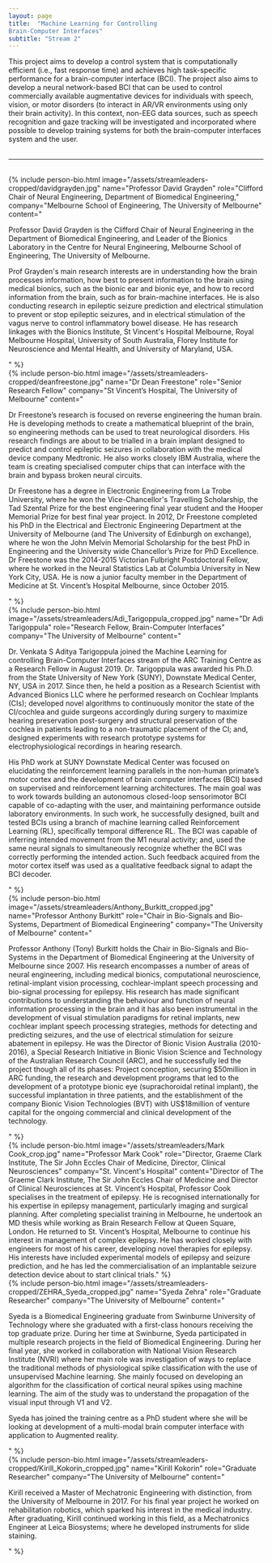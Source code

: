 ```yaml
---
layout: page
title:  "Machine Learning for Controlling
Brain-Computer Interfaces"
subtitle: "Stream 2"
---
```

This project aims to develop a control system that is computationally efficient (i.e., fast response time) and achieves high task-specific performance for a brain-computer interface (BCI). The project also aims to develop a neural network-based BCI that can be used to control commercially available augmentative devices for individuals with speech, vision, or motor disorders (to interact in AR/VR environments using only their brain activity). In this context, non-EEG data sources, such as speech recognition and gaze tracking will be investigated and incorporated where possible to develop training systems for both the brain-computer interfaces system and the user.
<br><br>
<hr>
<br>
{% include person-bio.html
image="/assets/streamleaders-cropped/davidgrayden.jpg"
name="Professor David Grayden"
role="Clifford Chair of Neural Engineering,
Department of Biomedical Engineering,"
company="Melbourne School of Engineering,
The University of Melbourne"
content="<p>Professor David Grayden is the Clifford Chair of Neural Engineering in the Department of Biomedical Engineering, and Leader of the Bionics Laboratory in the Centre for Neural Engineering, Melbourne School of Engineering, The University of Melbourne.</p>
<p>Prof Grayden&#39;s main research interests are in understanding how the brain processes information, how best to present information to the brain using medical bionics, such as the bionic ear and bionic eye, and how to record information from the brain, such as for brain-machine interfaces. He is also conducting research in epileptic seizure prediction and electrical stimulation to prevent or stop epileptic seizures, and in electrical stimulation of the vagus nerve to control inflammatory bowel disease. He has research linkages with the Bionics Institute, St Vincent&#39;s Hospital Melbourne, Royal Melbourne Hospital, University of South Australia, Florey Institute for Neuroscience and Mental Health, and University of Maryland, USA.</p>"
%}
<br>
{% include person-bio.html
image="/assets/streamleaders-cropped/deanfreestone.jpg"
name="Dr Dean Freestone"
role="Senior Research Fellow"
company="St Vincent’s Hospital, The University of Melbourne"
content="<p>Dr Freestone’s research is focused on reverse engineering the human brain. He is developing methods to create a mathematical blueprint of the brain, so engineering methods can be used to treat neurological disorders. His research findings are about to be trialled in a brain implant designed to predict and control epileptic seizures in collaboration with the medical device company Medtronic. He also works closely IBM Australia, where the team is creating specialised computer chips that can interface with the brain and bypass broken neural circuits.</p>
<p>Dr Freestone has a degree in Electronic Engineering from La Trobe University, where he won the Vice-Chancellor's Travelling Scholarship, the Tad Szental Prize for the best engineering final year student and the Hooper Memorial Prize for best final year project. In 2012, Dr Freestone completed his PhD in the Electrical and Electronic Engineering Department at the University of Melbourne (and The University of Edinburgh on exchange), where he won the John Melvin Memorial Scholarship for the best PhD in Engineering and the University wide Chancellor’s Prize for PhD Excellence. Dr Freestone was the 2014-2015 Victorian Fulbright Postdoctoral Fellow, where he worked in the Neural Statistics Lab at Columbia University in New York City, USA. He is now a junior faculty member in the Department of Medicine at St. Vincent’s Hospital Melbourne, since October 2015.</p>"
%}
<br>
{% include person-bio.html
image="/assets/streamleaders/Adi_Tarigoppula_cropped.jpg"
name="Dr Adi Tarigoppula"
role="Research Fellow, Brain-Computer Interfaces"
company="The University of Melbourne"
content="<p>Dr. Venkata S Aditya Tarigoppula joined the Machine Learning for controlling Brain-Computer Interfaces stream of the ARC Training Centre as a Research Fellow in August 2019. Dr. Tarigoppula was awarded his Ph.D. from the State University of New York (SUNY), Downstate Medical Center, NY, USA in 2017. Since then, he held a position as a Research Scientist with Advanced Bionics LLC where he performed research on Cochlear Implants (CIs); developed novel algorithms to continuously monitor the state of the CI/cochlea and guide surgeons accordingly during surgery to maximize hearing preservation post-surgery and structural preservation of the cochlea in patients leading to a non-traumatic placement of the CI; and, designed experiments with research prototype systems for electrophysiological recordings in hearing research.</p>
<p>His PhD work at SUNY Downstate Medical Center was focused on elucidating the reinforcement learning parallels in the non-human primate’s motor cortex and the development of brain computer interfaces (BCI) based on supervised and reinforcement learning architectures. The main goal was to work towards building an autonomous closed-loop sensorimotor BCI capable of co-adapting with the user, and maintaining performance outside laboratory environments. In such work, he successfully designed, built and tested BCIs using a branch of machine learning called Reinforcement Learning (RL), specifically temporal difference RL. The BCI was capable of inferring intended movement from the M1 neural activity; and, used the same neural signals to simultaneously recognize whether the BCI was correctly performing the intended action. Such feedback acquired from the motor cortex itself was used as a qualitative feedback signal to adapt the BCI decoder.</p>"
%}
<br>
{% include person-bio.html
image="/assets/streamleaders/Anthony_Burkitt_cropped.jpg"
name="Professor Anthony Burkitt"
role="Chair in Bio-Signals and Bio-Systems, Department of Biomedical Engineering"
company="The University of Melbourne"
content="<p>Professor Anthony (Tony) Burkitt holds the Chair in Bio-Signals and Bio-Systems in the Department of Biomedical Engineering at the University of Melbourne since 2007. His research encompasses a number of areas of neural engineering, including medical bionics, computational neuroscience, retinal-implant vision processing, cochlear-implant speech processing and bio-signal processing for epilepsy. His research has made significant contributions to understanding the behaviour and function of neural information processing in the brain and it has also been instrumental in the development of visual stimulation paradigms for retinal implants, new cochlear implant speech processing strategies, methods for detecting and predicting seizures, and the use of electrical stimulation for seizure abatement in epilepsy. He was the Director of Bionic Vision Australia (2010-2016), a Special Research Initiative in Bionic Vision Science and Technology of the Australian Research Council (ARC), and he successfully led the project though all of its phases: Project conception, securing $50million in ARC funding, the research and development programs that led to the development of a prototype bionic eye (suprachoroidal retinal implant), the successful implantation in three patients, and the establishment of the company Bionic Vision Technologies (BVT) with US$18million of venture capital for the ongoing commercial and clinical development of the technology.</p>"
%}
<br>
{% include person-bio.html
image="/assets/streamleaders/Mark Cook_crop.jpg"
name="Professor Mark Cook"
role="Director, Graeme Clark Institute, The Sir John Eccles Chair of Medicine, Director, Clinical Neurosciences"
company="St. Vincent's Hospital"
content="Director of The Graeme Clark Institute, The Sir John Eccles Chair of Medicine and Director of Clinical Neurosciences at St. Vincent’s Hospital, Professor Cook specialises in the treatment of epilepsy. He is recognised internationally for his expertise in epilepsy management, particularly imaging and surgical planning. After completing specialist training in Melbourne, he undertook an MD thesis while working as Brain Research Fellow at Queen Square, London. He returned to St. Vincent’s Hospital, Melbourne to continue his interest in management of complex epilepsy. He has worked closely with engineers for most of his career, developing novel therapies for epilepsy. His interests have included experimental models of epilepsy and seizure prediction, and he has led the commercialisation of an implantable seizure detection device about to start clinical trials."
%}
<br>
{% include person-bio.html
image="/assets/streamleaders-cropped/ZEHRA_Syeda_cropped.jpg"
name="Syeda Zehra"
role="Graduate Researcher"
company="The University of Melbourne"
content="<p>Syeda is a Biomedical Engineering graduate from Swinburne University of Technology where she graduated with a first-class honours receiving the top graduate prize. During her time at Swinburne, Syeda participated in multiple research projects in the field of Biomedical Engineering. During her final year, she worked in collaboration with National Vision Research Institute (NVRI) where her main role was investigation of ways to replace the traditional methods of physiological spike classification with the use of unsupervised Machine learning. She mainly focused on developing an algorithm for the classification of cortical neural spikes using machine learning. The aim of the study was to understand the propagation of the visual input through V1 and V2.</p>
<p>Syeda has joined the training centre as a PhD student where she will be looking at development of a multi-modal brain computer interface with application to Augmented reality.</p>"
%}
<br>
{% include person-bio.html
image="/assets/streamleaders-cropped/Kirill_Kokorin_cropped.jpg"
name="Kirill Kokorin"
role="Graduate Researcher"
company="The University of Melbourne"
content="<p>Kirill received a Master of Mechatronic Engineering with distinction, from the University of Melbourne in 2017. For his final year project he worked on rehabilitation robotics, which sparked his interest in the medical industry. After graduating, Kirill continued working in this field, as a Mechatronics Engineer at Leica Biosystems; where he developed instruments for slide staining.</p>"
%}
<br>
